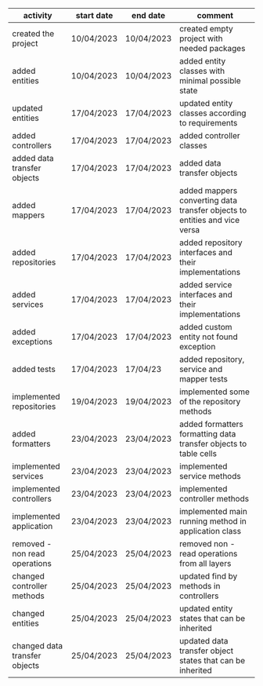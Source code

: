 | activity                      | start date | end date   | comment                                                                   |
|-------------------------------|------------|------------|---------------------------------------------------------------------------|      
| created the project           | 10/04/2023 | 10/04/2023 | created empty project with needed packages                                |
| added entities                | 10/04/2023 | 10/04/2023 | added entity classes with minimal possible state                          |
| updated entities              | 17/04/2023 | 17/04/2023 | updated entity classes according to requirements                          | 
| added controllers             | 17/04/2023 | 17/04/2023 | added controller classes                                                  |
| added data transfer objects   | 17/04/2023 | 17/04/2023 | added data transfer objects                                               |
| added mappers                 | 17/04/2023 | 17/04/2023 | added mappers converting data transfer objects to entities and vice versa |
| added repositories            | 17/04/2023 | 17/04/2023 | added repository interfaces and their implementations                     |
| added services                | 17/04/2023 | 17/04/2023 | added service interfaces and their implementations                        |     
| added exceptions              | 17/04/2023 | 17/04/2023 | added custom entity not found exception                                   |
| added tests                   | 17/04/2023 | 17/04/23   | added repository, service and mapper tests                                |
| implemented repositories      | 19/04/2023 | 19/04/2023 | implemented some of the repository methods                                |
| added formatters              | 23/04/2023 | 23/04/2023 | added formatters formatting data transfer objects to table cells          |
| implemented services          | 23/04/2023 | 23/04/2023 | implemented service methods                                               |
| implemented controllers       | 23/04/2023 | 23/04/2023 | implemented controller methods                                            |
| implemented application       | 23/04/2023 | 23/04/2023 | implemented main running method in application class                      |
| removed - non read operations | 25/04/2023 | 25/04/2023 | removed non - read operations from all layers                             |
| changed controller methods    | 25/04/2023 | 25/04/2023 | updated find by methods in controllers                                    |
| changed entities              | 25/04/2023 | 25/04/2023 | updated entity states that can be inherited                               |
| changed data transfer objects | 25/04/2023 | 25/04/2023 | updated data transfer object states that can be inherited                 |